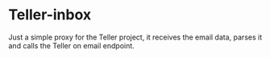 # Teller-inbox

Just a simple proxy for the Teller project, it receives the email data, parses it and calls the Teller on email endpoint.